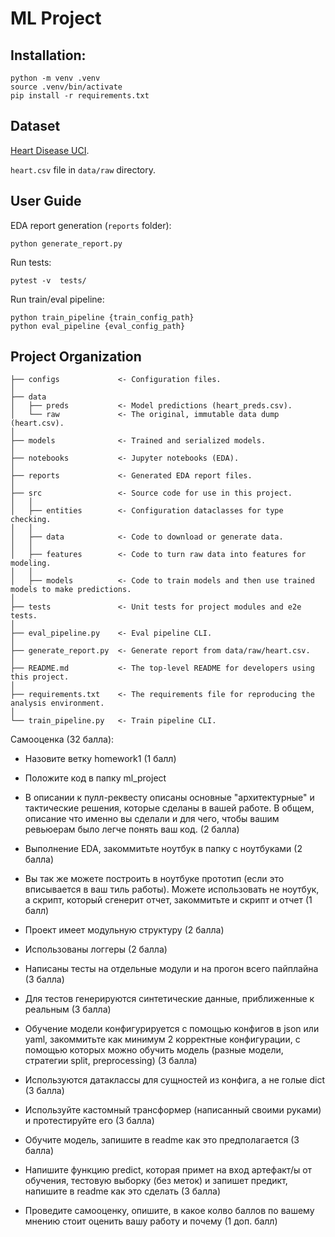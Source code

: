 # ML Project

## Installation:  

    python -m venv .venv
    source .venv/bin/activate
    pip install -r requirements.txt


## Dataset

[Heart Disease UCI](https://www.kaggle.com/ronitf/heart-disease-uci). 

`heart.csv` file in `data/raw` directory.


## User Guide

EDA report generation (`reports` folder):

    python generate_report.py

Run tests:

    pytest -v  tests/

Run train/eval pipeline:

    python train_pipeline {train_config_path}
    python eval_pipeline {eval_config_path}


## Project Organization


    ├── configs             <- Configuration files.
    │
    ├── data
    │   ├── preds           <- Model predictions (heart_preds.csv).
    │   └── raw             <- The original, immutable data dump (heart.csv).
    │
    ├── models              <- Trained and serialized models.
    │
    ├── notebooks           <- Jupyter notebooks (EDA).
    │
    ├── reports             <- Generated EDA report files.
    │
    ├── src                 <- Source code for use in this project.
    │   │
    │   ├── entities        <- Configuration dataclasses for type checking.
    │   │
    │   ├── data            <- Code to download or generate data.
    │   │
    │   ├── features        <- Code to turn raw data into features for modeling.
    │   │
    │   ├── models          <- Code to train models and then use trained models to make predictions.
    │
    ├── tests               <- Unit tests for project modules and e2e tests.
    │
    ├── eval_pipeline.py    <- Eval pipeline CLI.
    │
    ├── generate_report.py  <- Generate report from data/raw/heart.csv.
    │
    ├── README.md           <- The top-level README for developers using this project.
    │
    ├── requirements.txt    <- The requirements file for reproducing the analysis environment.
    │
    └── train_pipeline.py   <- Train pipeline CLI.
 
 
Самооценка (32 балла):

+ Назовите ветку homework1 (1 балл) 

+ Положите код в папку ml_project

+ В описании к пулл-реквесту описаны основные "архитектурные" и тактические решения, которые сделаны в вашей работе. В общем, описание что именно вы сделали и для чего, чтобы вашим ревьюерам было легче понять ваш код. (2 балла)

+ Выполнение EDA, закоммитьте ноутбук в папку с ноутбуками (2 балла)

+ Вы так же можете построить в ноутбуке прототип (если это вписывается в ваш тиль работы). Можете использовать не ноутбук, а скрипт, который сгенерит отчет, закоммитьте и скрипт и отчет (1 балл)

+ Проект имеет модульную структуру (2 балла)

+ Использованы логгеры (2 балла)

+ Написаны тесты на отдельные модули и на прогон всего пайплайна (3 балла)

+ Для тестов генерируются синтетические данные, приближенные к реальным (3 балла)

+ Обучение модели конфигурируется с помощью конфигов в json или yaml, закоммитьте как минимум 2 корректные конфигурации, с помощью которых можно обучить модель (разные модели, стратегии split, preprocessing) (3 балла)

+ Используются датаклассы для сущностей из конфига, а не голые dict (3 балла)

+ Используйте кастомный трансформер (написанный своими руками) и протестируйте его (3 балла)

+ Обучите модель, запишите в readme как это предполагается (3 балла)

+ Напишите функцию predict, которая примет на вход артефакт/ы от обучения, тестовую выборку (без меток) и запишет предикт, напишите в readme как это сделать (3 балла)

+ Проведите самооценку, опишите, в какое колво баллов по вашему мнению стоит оценить вашу работу и почему (1 доп. балл)
